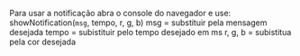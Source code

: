 Para usar a notificação abra o console do navegador e use:
showNotification(`msg`, tempo, r, g, b)
msg = substituir pela mensagem desejada
tempo = subistituir pelo tempo desejado em ms
r, g, b = subistitua pela cor desejada
